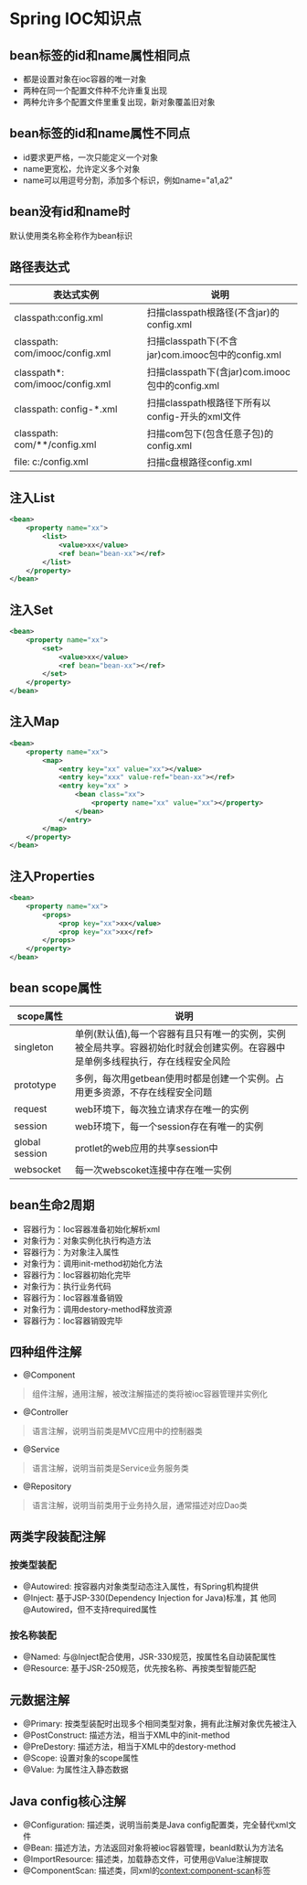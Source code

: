 # Spring IOC知识点

## bean标签的id和name属性相同点

* 都是设置对象在ioc容器的唯一对象
* 两种在同一个配置文件种不允许重复出现
* 两种允许多个配置文件里重复出现，新对象覆盖旧对象

## bean标签的id和name属性不同点

* id要求更严格，一次只能定义一个对象
* name更宽松，允许定义多个对象
* name可以用逗号分割，添加多个标识，例如name="a1,a2"

## bean没有id和name时

默认使用类名称全称作为bean标识

## 路径表达式

| 表达式实例   |  说明  |
|----|----|
|  classpath:config.xml  |  扫描classpath根路径(不含jar)的config.xml  |
| classpath: com/imooc/config.xml   | 扫描classpath下(不含jar)com.imooc包中的config.xml   |
| classpath*: com/imooc/config.xml   | 扫描classpath下(含jar)com.imooc包中的config.xml   |
|  classpath: config-*.xml  |  扫描classpath根路径下所有以config-开头的xml文件  |
|  classpath: com/**/config.xml  | 扫描com包下(包含任意子包)的config.xml   |
|  file: c:/config.xml  |  扫描c盘根路径config.xml  |

## 注入List

```xml
<bean>
    <property name="xx">
        <list>
            <value>xx</value>
            <ref bean="bean-xx"></ref>
        </list>   
    </property>
</bean>
```

## 注入Set

```xml
<bean>
    <property name="xx">
        <set>
            <value>xx</value>
            <ref bean="bean-xx"></ref>
        </set>   
    </property>
</bean>
```

## 注入Map

```xml
<bean>
    <property name="xx">
        <map>
            <entry key="xx" value="xx"></value>
            <entry key="xxx" value-ref="bean-xx"></ref>
            <entry key="xx" >
                <bean class="xx">
                    <property name="xx" value="xx"></property>
                </bean>
            </entry>
        </map>   
    </property>
</bean>
```

## 注入Properties

```xml
<bean>
    <property name="xx">
        <props>
            <prop key="xx">xx</value>
            <prop key="xx">xx</ref>
        </props>   
    </property>
</bean>
```

## bean scope属性

|  scope属性  |  说明  |
|----|----|
|  singleton  | 单例(默认值),每一个容器有且只有唯一的实例，实例被全局共享。容器初始化时就会创建实例。在容器中是单例多线程执行，存在线程安全风险  |
|  prototype  |  多例，每次用getbean使用时都是创建一个实例。占用更多资源，不存在线程安全问题  |
|  request  |  web环境下，每次独立请求存在唯一的实例  |
|  session  |  web环境下，每一个session存在有唯一的实例  |
|  global session  |  protlet的web应用的共享session中  |
|  websocket  | 每一次webscoket连接中存在唯一实例   |

## bean生命2周期

* 容器行为：Ioc容器准备初始化解析xml
* 对象行为：对象实例化执行构造方法
* 容器行为：为对象注入属性
* 对象行为：调用init-method初始化方法
* 容器行为：Ioc容器初始化完毕
* 对象行为：执行业务代码
* 容器行为：Ioc容器准备销毁
* 对象行为：调用destory-method释放资源
* 容器行为：Ioc容器销毁完毕

## 四种组件注解

* @Component

> 组件注解，通用注解，被改注解描述的类将被ioc容器管理并实例化

* @Controller

> 语言注解，说明当前类是MVC应用中的控制器类

* @Service

> 语言注解，说明当前类是Service业务服务类

* @Repository

> 语言注解，说明当前类用于业务持久层，通常描述对应Dao类

## 两类字段装配注解

### 按类型装配

* @Autowired: 按容器内对象类型动态注入属性，有Spring机构提供
* @Inject: 基于JSP-330(Dependency Injection for Java)标准，其    他同@Autowired，但不支持required属性

### 按名称装配

* @Named: 与@Inject配合使用，JSR-330规范，按属性名自动装配属性
* @Resource: 基于JSR-250规范，优先按名称、再按类型智能匹配

## 元数据注解

* @Primary: 按类型装配时出现多个相同类型对象，拥有此注解对象优先被注入
* @PostConstruct: 描述方法，相当于XML中的init-method
* @PreDestory: 描述方法，相当于XML中的destory-method
* @Scope: 设置对象的scope属性
* @Value: 为属性注入静态数据

## Java config核心注解

* @Configuration: 描述类，说明当前类是Java config配置类，完全替代xml文件
* @Bean: 描述方法，方法返回对象将被ioc容器管理，beanId默认为方法名
* @ImportResource: 描述类，加载静态文件，可使用@Value注解提取
* @ComponentScan: 描述类，同xml的<context:component-scan>标签
